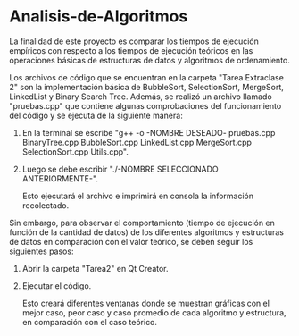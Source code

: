 # Analisis-de-Algoritmos

La finalidad de este proyecto es comparar los tiempos de ejecución empíricos con respecto a los tiempos de ejecución teóricos en las operaciones básicas de estructuras de datos y algoritmos de ordenamiento.

Los archivos de código que se encuentran en la carpeta "Tarea Extraclase 2" son la implementación básica de BubbleSort, SelectionSort, MergeSort, LinkedList y Binary Search Tree. Además, se realizó un archivo llamado "pruebas.cpp" que contiene algunas comprobaciones del funcionamiento del código y se ejecuta de la siguiente manera:

1. En la terminal se escribe "g++ -o -NOMBRE DESEADO- pruebas.cpp BinaryTree.cpp BubbleSort.cpp LinkedList.cpp MergeSort.cpp SelectionSort.cpp Utils.cpp".
2. Luego se debe escribir "./-NOMBRE SELECCIONADO ANTERIORMENTE-".

   Esto ejecutará el archivo e imprimirá en consola la información recolectado.

Sin embargo, para observar el comportamiento (tiempo de ejecución en función de la cantidad de datos) de los diferentes algoritmos y estructuras de datos en comparación con el valor teórico, se deben seguir los siguientes pasos:

1. Abrir la carpeta "Tarea2" en Qt Creator.
2. Ejecutar el código.

   Esto creará diferentes ventanas donde se muestran gráficas con el mejor caso, peor caso y caso promedio de cada algoritmo y estructura, en comparación con el caso teórico.
